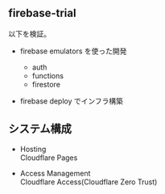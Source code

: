 ## firebase-trial

以下を検証。

- firebase emulators を使った開発

  - auth
  - functions
  - firestore

- firebase deploy でインフラ構築

## システム構成

- Hosting  
  Cloudflare Pages

- Access Management  
  Cloudflare Access(Cloudflare Zero Trust)
